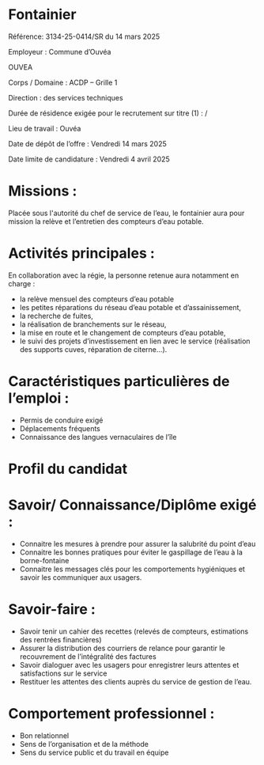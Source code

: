 # Fontainier

Référence: 3134-25-0414/SR du 14 mars 2025

Employeur : Commune d’Ouvéa

OUVEA

Corps / Domaine : ACDP – Grille 1

Direction : des services techniques

Durée de résidence exigée pour le recrutement sur titre (1) : /

Lieu de travail : Ouvéa

Date de dépôt de l’offre : Vendredi 14 mars 2025

Date limite de candidature : Vendredi 4 avril 2025

# Missions :

Placée sous l'autorité du chef de service de l’eau, le fontainier aura pour mission la relève et l’entretien des compteurs d’eau potable.

# Activités principales :

En collaboration avec la régie, la personne retenue aura notamment en charge :

- la relève mensuel des compteurs d’eau potable
- les petites réparations du réseau d’eau potable et d’assainissement,
- la recherche de fuites,
- la réalisation de branchements sur le réseau,
- la mise en route et le changement de compteurs d’eau potable,
- le suivi des projets d’investissement en lien avec le service (réalisation des supports cuves, réparation de citerne…).

# Caractéristiques particulières de l’emploi :

- Permis de conduire exigé
- Déplacements fréquents
- Connaissance des langues vernaculaires de l’île

# Profil du candidat

# Savoir/ Connaissance/Diplôme exigé :

- Connaitre les mesures à prendre pour assurer la salubrité du point d’eau
- Connaitre les bonnes pratiques pour éviter le gaspillage de l’eau à la borne-fontaine
- Connaitre les messages clés pour les comportements hygiéniques et savoir les communiquer aux usagers.

# Savoir-faire :

- Savoir tenir un cahier des recettes (relevés de compteurs, estimations des rentrées financières)
- Assurer la distribution des courriers de relance pour garantir le recouvrement de l’intégralité des factures
- Savoir dialoguer avec les usagers pour enregistrer leurs attentes et satisfactions sur le service
- Restituer les attentes des clients auprès du service de gestion de l’eau.

# Comportement professionnel :

- Bon relationnel
- Sens de l’organisation et de la méthode
- Sens du service public et du travail en équipe